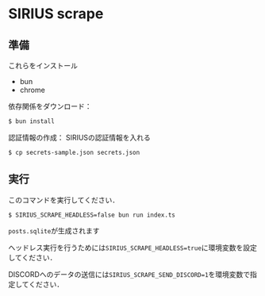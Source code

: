 # SIRIUS scrape

## 準備
これらをインストール
- bun
- chrome

依存関係をダウンロード：
```bash
$ bun install
```

認証情報の作成：
SIRIUSの認証情報を入れる
```bash
$ cp secrets-sample.json secrets.json
```

## 実行
このコマンドを実行してください．
```bash
$ SIRIUS_SCRAPE_HEADLESS=false bun run index.ts
```

`posts.sqlite`が生成されます

ヘッドレス実行を行うためには`SIRIUS_SCRAPE_HEADLESS=true`に環境変数を設定してください．

DISCORDへのデータの送信には`SIRIUS_SCRAPE_SEND_DISCORD=1`を環境変数で指定してください．